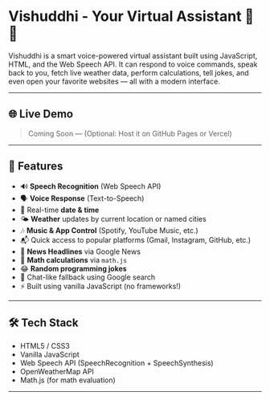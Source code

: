 # Vishuddhi - Your Virtual Assistant 🤖💬

Vishuddhi is a smart voice-powered virtual assistant built using JavaScript, HTML, and the Web Speech API. It can respond to voice commands, speak back to you, fetch live weather data, perform calculations, tell jokes, and even open your favorite websites — all with a modern interface.

---

## 🌐 Live Demo
> Coming Soon — (Optional: Host it on GitHub Pages or Vercel)

---

## 🧠 Features

- 🔊 **Speech Recognition** (Web Speech API)
- 🗣️ **Voice Response** (Text-to-Speech)
- 📅 Real-time **date & time**
- 🌤️ **Weather** updates by current location or named cities
- 🎶 **Music & App Control** (Spotify, YouTube Music, etc.)
- 📬 Quick access to popular platforms (Gmail, Instagram, GitHub, etc.)
- 📡 **News Headlines** via Google News
- 🧮 **Math calculations** via `math.js`
- 😂 **Random programming jokes**
- 🧠 Chat-like fallback using Google search
- ⚡ Built using vanilla JavaScript (no frameworks!)

---

## 🛠️ Tech Stack

- HTML5 / CSS3
- Vanilla JavaScript
- Web Speech API (SpeechRecognition + SpeechSynthesis)
- OpenWeatherMap API
- Math.js (for math evaluation)

---


